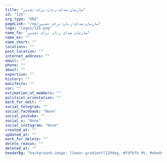 ```yaml
---
title: "سازمان-صدای-زنان-برای-تغییر"
id: "126"
org_type: "ORG"
pageLink: "/op/سازمان-صدای-زنان-برای-تغییر"
logo: "logos/126.png"
name_fa: "سازمان صدای زنان برای تغییر"
name_en: ""
name_short: ""
locations: ""
post_location: ""
internet_address: ""
email: ""
phone: ""
about: ""
expertise: ""
history: ""
manifesto: ""
coc: ""
estimation_of_members: ""
political_orientation: ""
mark_for_edit: ""
social_telegram: ""
social_facebook: "None"
social_youtube: ""
social_x: "None"
social_instagram: "None"
created_at: ""
updated_at: ""
mark_for_delete: ""
delete_reason: ""
deleted_at: ""
headerBg: "background-image: linear-gradient(120deg, #fdfbfb 0%, #ebedee 100%);"
---
```

